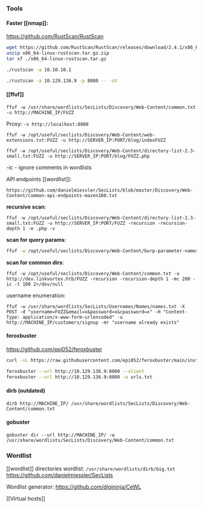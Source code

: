 
### Tools

#### Faster [[nmap]]:
https://github.com/RustScan/RustScan
```bash
wget https://github.com/RustScan/RustScan/releases/download/2.4.1/x86_64-linux-rustscan.tar.gz.zip
unzip x86_64-linux-rustscan.tar.gz.zip 
tar xf ./x86_64-linux-rustscan.tar.gz 

./rustscan -a 10.10.10.1

./rustscan -a 10.129.136.9 -p 8080 -- -sV
```

#### [[ffuf]]
`ffuf -w /usr/share/wordlists/SecLists/Discovery/Web-Content/common.txt -u http://MACHINE_IP/FUZZ`

Proxy:
`-x http://localhost:8080`

```shell
ffuf -w /opt/useful/seclists/Discovery/Web-Content/web-extensions.txt:FUZZ -u http://SERVER_IP:PORT/blog/indexFUZZ
```

```shell
ffuf -w /opt/useful/seclists/Discovery/Web-Content/directory-list-2.3-small.txt:FUZZ -u http://SERVER_IP:PORT/blog/FUZZ.php
```

-ic - ignore comments in wordlists

API endpoints [[wordlist]]:
```
https://github.com/danielmiessler/SecLists/blob/master/Discovery/Web-Content/common-api-endpoints-mazen160.txt
```

**recursive scan**:
```shell
ffuf -w /opt/useful/seclists/Discovery/Web-Content/directory-list-2.3-small.txt:FUZZ -u http://SERVER_IP:PORT/FUZZ -recursion -recursion-depth 1 -e .php -v
```

**scan for query params**:
```bash
ffuf -w /opt/useful/seclists/Discovery/Web-Content/burp-parameter-names.txt:FUZZ -u http://admin.academy.htb:53809/admin/admin.php?FUZZ=key -fs 798
```


**scan for common dirs**:
```shell
ffuf -w /opt/useful/seclists/Discovery/Web-Content/common.txt -u http://dev.linkvortex.htb/FUZZ -recursion -recursion-depth 1 -mc 200 -ic -t 100 2>/dev/null
```

username enumeration:
````shell
ffuf -w /usr/share/wordlists/SecLists/Usernames/Names/names.txt -X POST -d "username=FUZZ&email=x&password=x&cpassword=x" -H "Content-Type: application/x-www-form-urlencoded" -u http://MACHINE_IP/customers/signup -mr "username already exists"
````
#### feroxbuster
https://github.com/epi052/feroxbuster
```bash
curl -sL https://raw.githubusercontent.com/epi052/feroxbuster/main/install-nix.sh | bash -s $HOME/.local/bin
```
```bash
feroxbuster --url http://10.129.136.9:8080 --slient
feroxbuster --url http://10.129.136.9:8080 -o urls.txt
```

#### dirb (outdated)
`dirb http://MACHINE_IP/ /usr/share/wordlists/SecLists/Discovery/Web-Content/common.txt`

#### gobuster
`gobuster dir --url http://MACHINE_IP/ -w /usr/share/wordlists/SecLists/Discovery/Web-Content/common.txt`

### Wordlist
[[wordlist]]
directories wordlist: `/usr/share/wordlists/dirb/big.txt` 
https://github.com/danielmiessler/SecLists

Wordlist generator: https://github.com/digininja/CeWL

[[Virtual hosts]]
